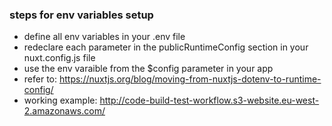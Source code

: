 ### steps for env variables setup
 - define all env variables in your .env file 
 - redeclare each parameter in the publicRuntimeConfig section in your nuxt.config.js file 
 - use the env varaible from the $config parameter in your app 
 - refer to: https://nuxtjs.org/blog/moving-from-nuxtjs-dotenv-to-runtime-config/
- working example: http://code-build-test-workflow.s3-website.eu-west-2.amazonaws.com/ 